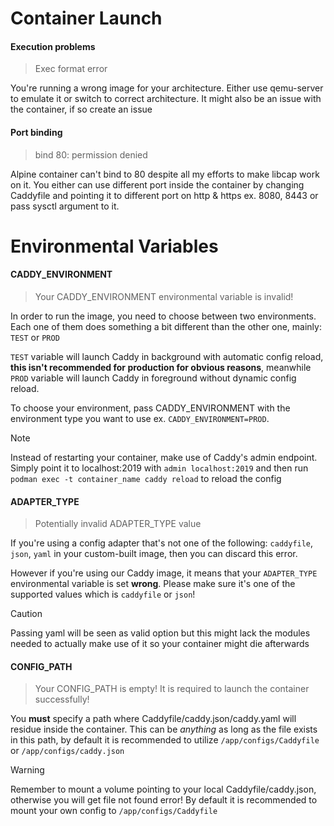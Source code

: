 # Container Launch

#### Execution problems

> Exec format error

You're running a wrong image for your architecture. Either use qemu-server to emulate it or switch to correct architecture. It might also be an issue with the container, if so create an issue


#### Port binding

> bind 80: permission denied

Alpine container can't bind to 80 despite all my efforts to make libcap work on it. You either can use different port inside the container by changing Caddyfile and pointing it to different port on http & https ex. 8080, 8443 or pass sysctl argument to it.


# Environmental Variables

#### CADDY_ENVIRONMENT

> Your CADDY_ENVIRONMENT environmental variable is invalid!

In order to run the image, you need to choose between two environments. Each one of them does something a bit different than the other one, mainly: `TEST` or `PROD`

`TEST` variable will launch Caddy in background with automatic config reload, **this isn't recommended for production for obvious reasons**, meanwhile `PROD` variable will launch Caddy in foreground without dynamic config reload.

To choose your environment, pass CADDY_ENVIRONMENT with the environment type you want to use ex. `CADDY_ENVIRONMENT=PROD`. 

> [!NOTE]
> Instead of restarting your container, make use of Caddy's admin endpoint. Simply point it to localhost:2019 with `admin localhost:2019` and then run `podman exec -t container_name caddy reload` to reload the config

#### ADAPTER_TYPE

> Potentially invalid ADAPTER_TYPE value

If you're using a config adapter that's not one of the following: `caddyfile`, `json`, `yaml` in your custom-built image, then you can discard this error.

However if you're using our Caddy image, it means that your `ADAPTER_TYPE` environmental variable is set **wrong**. Please make sure it's one of the supported values which is `caddyfile` or `json`! 

> [!CAUTION]
> Passing yaml will be seen as valid option but this might lack the modules needed to actually make use of it so your container might die afterwards

#### CONFIG_PATH

> Your CONFIG_PATH is empty! It is required to launch the container successfully!

You **must** specify a path where Caddyfile/caddy.json/caddy.yaml will residue inside the container. This can be _anything_ as long as the file exists in this path, by default it is recommended to utilize `/app/configs/Caddyfile` or `/app/configs/caddy.json`

> [!WARNING]
> Remember to mount a volume pointing to your local Caddyfile/caddy.json, otherwise you will get file not found error! By default it is recommended to mount your own config to `/app/configs/Caddyfile`
